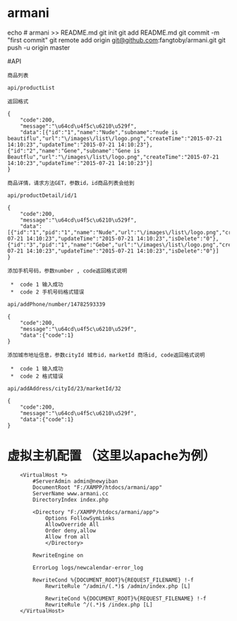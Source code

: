 # armani

echo # armani >> README.md
git init
git add README.md
git commit -m "first commit"
git remote add origin git@github.com:fangtoby/armani.git
git push -u origin master

#API
	
	商品列表
	
	api/productList
	
	返回格式
	
	{
		"code":200,
		"message":"\u64cd\u4f5c\u6210\u529f",
		"data":[{"id":"1","name":"Nude","subname":"nude is beautiflu","url":"\/images\/list\/logo.png","createTime":"2015-07-21 14:10:23","updateTime":"2015-07-21 14:10:23"},{"id":"2","name":"Gene","subname":"Gene is Beautflu","url":"\/images\/list\/logo.png","createTime":"2015-07-21 14:10:23","updateTime":"2015-07-21 14:10:23"}]
	}
	
	商品详情，请求方法GET，参数id，id商品列表会给到
	
	api/productDetail/id/1

	{
		"code":200,
		"message":"\u64cd\u4f5c\u6210\u529f",
		"data":[{"id":"1","pid":"1","name":"Nude","url":"\/images\/list\/logo.png","createTime":"2015-07-21 14:10:23","updateTime":"2015-07-21 14:10:23","isDelete":"0"},{"id":"3","pid":"1","name":"Gebe","url":"\/images\/list\/logo.png","createTime":"2015-07-21 14:10:23","updateTime":"2015-07-21 14:10:23","isDelete":"0"}]
	}
	
	添加手机号码，参数number , code返回格式说明
	
	 *	code 1 输入成功
	 *	code 2 手机号码格式错误
	
	api/addPhone/number/14782593339
	
	{
		"code":200,
		"message":"\u64cd\u4f5c\u6210\u529f",
		"data":{"code":1}
	}
	
	添加城市地址信息，参数cityId 城市id，marketId 商场id, code返回格式说明
	
	 *	code 1 输入成功
	 *	code 2 格式错误
	
	api/addAddress/cityId/23/marketId/32
	
	{
		"code":200,
		"message":"\u64cd\u4f5c\u6210\u529f",
		"data":{"code":1}
	}
	
	

# 虚拟主机配置 （这里以apache为例）

		<VirtualHost *>
			#ServerAdmin admin@newyiban
			DocumentRoot "F:/XAMPP/htdocs/armani/app"
			ServerName www.armani.cc
			DirectoryIndex index.php
			
			<Directory "F:/XAMPP/htdocs/armani/app">
				Options FollowSymLinks
				AllowOverride All
				Order deny,allow
				Allow from all
				</Directory>
		
			RewriteEngine on 
			
			ErrorLog logs/newcalendar-error_log
			 
			RewriteCond %{DOCUMENT_ROOT}%{REQUEST_FILENAME} !-f
				RewriteRule ^/admin/(.*)$ /admin/index.php [L]
		
				RewriteCond %{DOCUMENT_ROOT}%{REQUEST_FILENAME} !-f
				RewriteRule ^/(.*)$ /index.php [L]
		</VirtualHost>

